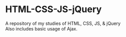 # HTML-CSS-JS-jQuery
A repository of my studies of HTML, CSS, JS, &amp; jQuery <br>
Also includes basic usage of Ajax.
